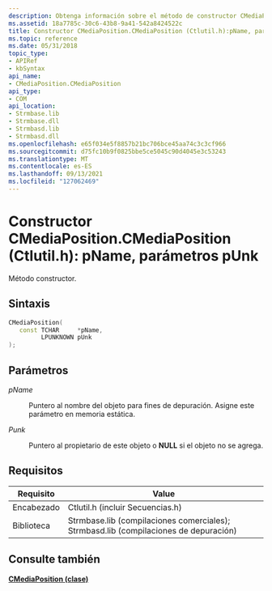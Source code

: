 ```yaml
---
description: Obtenga información sobre el método de constructor CMediaPosition.CMediaPosition (Ctlutil.h). Este método usa los parámetros "pName" y "pUnk".
ms.assetid: 18a7785c-30c6-43b8-9a41-542a8424522c
title: Constructor CMediaPosition.CMediaPosition (Ctlutil.h):pName, parámetros pUnk
ms.topic: reference
ms.date: 05/31/2018
topic_type:
- APIRef
- kbSyntax
api_name:
- CMediaPosition.CMediaPosition
api_type:
- COM
api_location:
- Strmbase.lib
- Strmbase.dll
- Strmbasd.lib
- Strmbasd.dll
ms.openlocfilehash: e65f034e5f8857b21bc706bce45aa74c3c3cf966
ms.sourcegitcommit: d75fc10b9f0825bbe5ce5045c90d4045e3c53243
ms.translationtype: MT
ms.contentlocale: es-ES
ms.lasthandoff: 09/13/2021
ms.locfileid: "127062469"
---
```

# <a name="cmediapositioncmediaposition-constructor-ctlutilh---pname-punk-parameters"></a>Constructor CMediaPosition.CMediaPosition (Ctlutil.h): pName, parámetros pUnk

Método constructor.

## <a name="syntax"></a>Sintaxis


```C++
CMediaPosition(
   const TCHAR     *pName,
         LPUNKNOWN pUnk
);
```



## <a name="parameters"></a>Parámetros

<dl> <dt>

*pName* 
</dt> <dd>

Puntero al nombre del objeto para fines de depuración. Asigne este parámetro en memoria estática.

</dd> <dt>

*Punk* 
</dt> <dd>

Puntero al propietario de este objeto o **NULL** si el objeto no se agrega.

</dd> </dl>

## <a name="requirements"></a>Requisitos

| Requisito | Value |
|-|-|
| Encabezado | Ctlutil.h (incluir Secuencias.h) |
| Biblioteca| Strmbase.lib (compilaciones comerciales); Strmbasd.lib (compilaciones de depuración) |

## <a name="see-also"></a>Consulte también

<dl> <dt>

[**CMediaPosition (clase)**](cmediaposition.md)
</dt> </dl>

 

 




